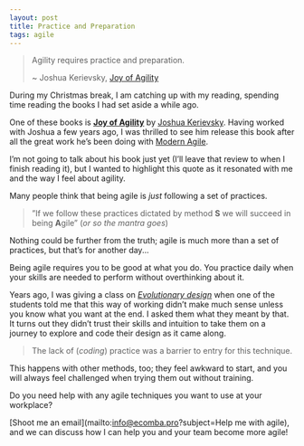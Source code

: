 ```yaml
---
layout: post
title: Practice and Preparation
tags: agile
---
```


> Agility requires practice and preparation.
> 
> ~ Joshua Kerievsky, [Joy of Agility](https://joyofagility.com)

During my Christmas break, I am catching up with my reading, spending time reading the books I had set aside a while ago.

One of these books is [**Joy of Agility**](https://joyofagility.com) by [Joshua Kerievsky](https://www.industriallogic.com/people/joshua/). Having worked with Joshua a few years ago, I was thrilled to see him release this book after all the great work he’s been doing with [Modern Agile](https://modernagile.org).

I’m not going to talk about his book just yet (I’ll leave that review to when I finish reading it), but I wanted to highlight this quote as it resonated with me and the way I feel about agility.

Many people think that being agile is _just_ following a set of practices.

> ”If we follow these practices dictated by method **S** we will succeed in being **A**gile” (_or so the mantra goes_)

Nothing could be further from the truth; agile is much more than a set of practices, but that’s for another day...

Being agile requires you to be good at what you do. You practice daily when your skills are needed to perform without overthinking about it.

Years ago, I was giving a class on [_Evolutionary design_](https://www.industriallogic.com/blog/evolutionary-design/) when one of the students told me that this way of working didn’t make much sense unless you know what you want at the end. I asked them what they meant by that. It turns out they didn’t trust their skills and intuition to take them on a journey to explore and code their design as it came along. 

> The lack of (_coding_) practice was a barrier to entry for this technique. 

This happens with other methods, too; they feel awkward to start, and you will always feel challenged when trying them out without training.

Do you need help with any agile techniques you want to use at your workplace? 

[Shoot me an email](mailto:info@ecomba.pro?subject=Help me with agile), and we can discuss how I can help you and your team become more agile!